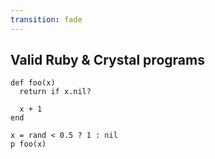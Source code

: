 ```yaml
---
transition: fade
---
```

## Valid Ruby & Crystal programs

```playground
def foo(x)
  return if x.nil?

  x + 1
end

x = rand < 0.5 ? 1 : nil
p foo(x)
```
